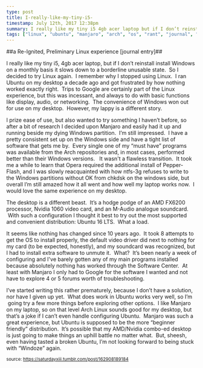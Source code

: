 ```yaml
---
type: post
title: I-really-like-my-tiny-i5-
timestamp: July 12th, 2017 12:38pm
summary: I really like my tiny i5 4gb acer laptop but if I don’t reinstall install Windows on a monthly basis it slows down to a borderline unusable state  SI prize ease of use but also wanted to try something I haven’t before so after a bit of research I decided upon Manjaro and easily had it up and runnThe desktop is a different beast  It’s a hodge podge of an AMD FX6200 processor Nvidia 1060 video card and an MAudio analogue soundcard  With suchIt seems like nothing has changed since 10 years ago  It took 8 attempts to get the OS to install properly the default video driver did next to nothiI’ve started writing this rather prematurely because I don’t have a solution nor have I given up yet  What does work in Ubuntu works very well so I
tags: ["linux", "ubuntu", "manjaro", "arch", "os", "rant", "journal", "windows", "computers", "n00b", "Thoughts"]
---
```

##a Re-Ignited, Preliminary Linux experience [journal entry]##
                    
I really like my tiny i5, 4gb acer laptop, but if I don’t reinstall install Windows on a monthly basis it slows down to a borderline unusable state.  So I decided to try Linux again.  I remember why I stopped using Linux.  I ran Ubuntu on my desktop a decade ago and got frustrated by how nothing worked exactly right.  Trips to Google are certainly part of the Linux experience, but this was incessant, and always to do with basic functions like display, audio, or networking.  The convenience of Windows won out for use on my desktop.  However, my lappy is a different story.

I prize ease of use, but also wanted to try something I haven’t before, so after a bit of research I decided upon Manjaro and easily had it up and running beside my dying Windows partition.  I’m still impressed.  I have a pretty consistent set up on the Windows side and have a tight list of software that gets me by.  Every single one of my “must have” programs was available from the Arch repositories and, in most cases, performed better than their Windows versions.   It wasn't a flawless transition.  It took me a while to learn that Opera required the additional install of Pepper-Flash, and I was slowly reacquainted with how ntfs-3g refuses to write to the Windows partitions without OK from chkdsk on the windows side, but overall I’m still amazed how it all went and how well my laptop works now.  I would love the same experience on my desktop.

The desktop is a different beast.  It’s a hodge podge of an AMD FX6200 processor, Nvidia 1060 video card, and an M-Audio analogue soundcard.  With such a configuration I thought it best to try out the most supported and convenient distribution: Ubuntu 16 LTS.  What a load.

It seems like nothing has changed since 10 years ago.  It took 8 attempts to get the OS to install properly, the default video driver did next to nothing for my card (to be expected, honestly), and my soundcard was recognized, but I had to install extra software to unmute it.  What?  It’s been nearly a week of configuring and I've barely gotten any of my main programs installed because absolutely nothing has worked through the Software Center.  At least with Manjaro I only had to Google for the software I wanted and not have to explore 4 or 5 forums worth of troubleshooting.

I’ve started writing this rather prematurely, because I don’t have a solution, nor have I given up yet.  What does work in Ubuntu works very well, so I’m  going try a few more things before exploring other options.  I like Manjaro on my laptop, so on that level Arch Linux sounds good for my desktop, but that’s a joke if I can’t even handle configuring Ubuntu.  Manjaro was such a great experience, but Ubuntu is supposed to be the more “beginner friendly” distribution.  It’s possible that my AMD/Nvidia combo-ed desktop is just going to make things an uphill battle no matter what.  But, sheesh, even having tasted a broken Ubuntu, I’m not looking forward to being stuck with “Windoze” again.

                
                
                
                
                
                
                                
<small>source: https://saturdayxiii.tumblr.com/post/162908189184</small>